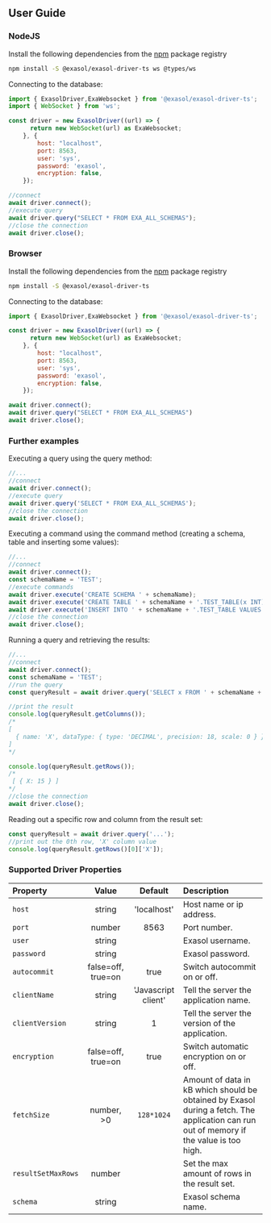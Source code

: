 ## User Guide

### NodeJS

Install the following dependencies from the [npm](https://www.npmjs.com/) package registry

```bash
npm install -S @exasol/exasol-driver-ts ws @types/ws
```

Connecting to the database:

```js
import { ExasolDriver,ExaWebsocket } from '@exasol/exasol-driver-ts';
import { WebSocket } from 'ws';

const driver = new ExasolDriver((url) => {
      return new WebSocket(url) as ExaWebsocket;
    }, {
        host: "localhost",
        port: 8563,
        user: 'sys',
        password: 'exasol',
        encryption: false,
    });

//connect
await driver.connect();
//execute query
await driver.query("SELECT * FROM EXA_ALL_SCHEMAS");
//close the connection
await driver.close();
```

### Browser

Install the following dependencies from the [npm](https://www.npmjs.com/) package registry

```bash
npm install -S @exasol/exasol-driver-ts
```

Connecting to the database:

```js
import { ExasolDriver,ExaWebsocket } from '@exasol/exasol-driver-ts';

const driver = new ExasolDriver((url) => {
      return new WebSocket(url) as ExaWebsocket;
    }, {
        host: "localhost",
        port: 8563,
        user: 'sys',
        password: 'exasol',
        encryption: false,
    });

await driver.connect();
await driver.query("SELECT * FROM EXA_ALL_SCHEMAS")
await driver.close();
```

### Further examples

Executing a query using the query method:

```js
//...
//connect
await driver.connect();
//execute query
await driver.query('SELECT * FROM EXA_ALL_SCHEMAS');
//close the connection
await driver.close();
```

Executing a command using the command method (creating a schema, table and inserting some values):

```js
//...
//connect
await driver.connect();
const schemaName = 'TEST';
//execute commands
await driver.execute('CREATE SCHEMA ' + schemaName);
await driver.execute('CREATE TABLE ' + schemaName + '.TEST_TABLE(x INT)');
await driver.execute('INSERT INTO ' + schemaName + '.TEST_TABLE VALUES (15)');
//close the connection
await driver.close();
```

Running a query and retrieving the results:

```js
//...
//connect
await driver.connect();
const schemaName = 'TEST';
//run the query
const queryResult = await driver.query('SELECT x FROM ' + schemaName + '.TEST_TABLE');

//print the result
console.log(queryResult.getColumns());
/*
[
  { name: 'X', dataType: { type: 'DECIMAL', precision: 18, scale: 0 } }
]
*/

console.log(queryResult.getRows());
/*
 [ { X: 15 } ]
*/
//close the connection
await driver.close();
```

Reading out a specific row and column from the result set:

```js
const queryResult = await driver.query('...');
//print out the 0th row, 'X' column value
console.log(queryResult.getRows()[0]['X']);
```

### Supported Driver Properties

| Property           |       Value        |       Default       | Description                                                                                                                             |
| :----------------- | :----------------: | :-----------------: | :-------------------------------------------------------------------------------------------------------------------------------------- |
| `host`             |       string       |     'localhost'     | Host name or ip address.                                                                                                                |
| `port`             |       number       |        8563         | Port number.                                                                                                                            |
| `user`             |       string       |                     | Exasol username.                                                                                                                        |
| `password`         |       string       |                     | Exasol password.                                                                                                                        |
| `autocommit`       | false=off, true=on |        true         | Switch autocommit on or off.                                                                                                            |
| `clientName`       |       string       | 'Javascript client' | Tell the server the application name.                                                                                                   |
| `clientVersion`    |       string       |          1          | Tell the server the version of the application.                                                                                         |
| `encryption`       | false=off, true=on |        true         | Switch automatic encryption on or off.                                                                                                  |
| `fetchSize`        |     number, >0     |     `128*1024`      | Amount of data in kB which should be obtained by Exasol during a fetch. The application can run out of memory if the value is too high. |
| `resultSetMaxRows` |       number       |                     | Set the max amount of rows in the result set.                                                                                           |
| `schema`           |       string       |                     | Exasol schema name.                                                                                                                     |
